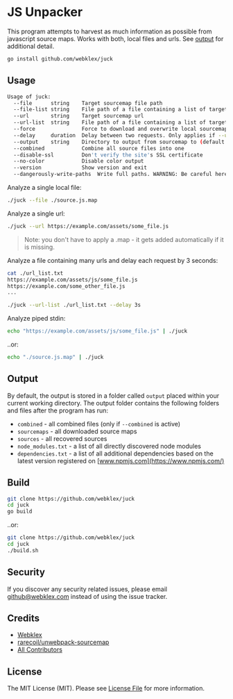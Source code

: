 # JS Unpacker
This program attempts to harvest as much information as possible from javascript source maps.
Works with both, local files and urls. See [output](#output) for additional detail. 

```bash
go install github.com/webklex/juck
```

## Usage
```bash
Usage of juck:
  --file      string    Target sourcemap file path
  --file-list string    File path of a file containing a list of target source map file paths
  --url       string    Target sourcemap url
  --url-list  string    File path of a file containing a list of target source map urls
  --force               Force to download and overwrite local sourcemap
  --delay     duration  Delay between two requests. Only applies if --url-list is used
  --output    string    Directory to output from sourcemap to (default "./output")
  --combined            Combine all source files into one
  --disable-ssl         Don't verify the site's SSL certificate
  --no-color            Disable color output
  --version             Show version and exit
  --dangerously-write-paths  Write full paths. WARNING: Be careful here, you are pulling directories from an untrusted source
```

Analyze a single local file:
```bash
./juck --file ./source.js.map
```

Analyze a single url:
```bash
./juck --url https://example.com/assets/some_file.js
```
> Note: you don't have to apply a .map - it gets added automatically if it is missing.


Analyze a file containing many urls and delay each request by 3 seconds:
```bash
cat ./url_list.txt
https://example.com/assets/js/some_file.js
https://example.com/some_other_file.js
...
```
```bash
./juck --url-list ./url_list.txt --delay 3s
```

Analyze piped stdin:
```bash
echo "https://example.com/assets/js/some_file.js" | ./juck
```
..or:
```bash
echo "./source.js.map" | ./juck
```

## Output
By default, the output is stored in a folder called `output` placed within your current working directory.
The output folder contains the following folders and files after the program has run:
- `combined` - all combined files (only if `--combined` is active)
- `sourcemaps` - all downloaded source maps
- `sources` - all recovered sources
- `node_modules.txt` - a list of all directly discovered node modules
- `dependencies.txt` - a list of all additional dependencies based on the latest version registered on [www.npmjs.com](https://www.npmjs.com/)


## Build
```bash
git clone https://github.com/webklex/juck
cd juck
go build
```
..or:
```bash
git clone https://github.com/webklex/juck
cd juck
./build.sh
```

## Security
If you discover any security related issues, please email github@webklex.com instead of using the issue tracker.

## Credits
- [Webklex][link-author]
- [rarecoil/unwebpack-sourcemap](https://github.com/rarecoil/unwebpack-sourcemap)
- [All Contributors][link-contributors]

## License
The MIT License (MIT). Please see [License File](LICENSE.md) for more information.

[link-author]: https://github.com/webklex
[link-contributors]: https://github.com/webklex/juck/graphs/contributors